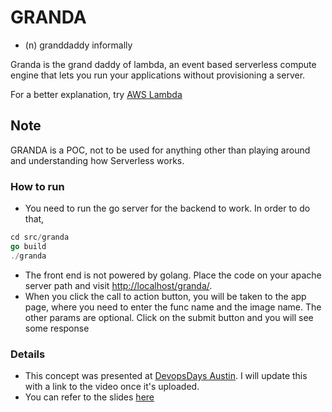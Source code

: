 # GRANDA

- (n) granddaddy informally

Granda is the grand daddy of lambda, an event based serverless compute engine that lets you run your applications without provisioning a server. 

For a better explanation, try [AWS Lambda](https://aws.amazon.com/lambda/)

## Note
GRANDA is a POC, not to be used for anything other than playing around and understanding how Serverless works.


### How to run

- You need to run the go server for the backend to work. In order to do that,
```go
cd src/granda
go build
./granda
```
- The front end is not powered by golang. Place the code on your apache server path and visit
[http://localhost/granda/](http://localhost/granda/).
- When you click the call to action button, you will be taken to the app page, where you need 
to enter the func name and the image name. The other params are optional. Click on the submit button
and you will see some response


### Details
- This concept was presented at [DevopsDays Austin](http://devopsdaysaustin.com). I will update this with a link to the video once it's uploaded.
- You can refer to the slides [here](http://adityarelangi.com/talks/2017/may/)
